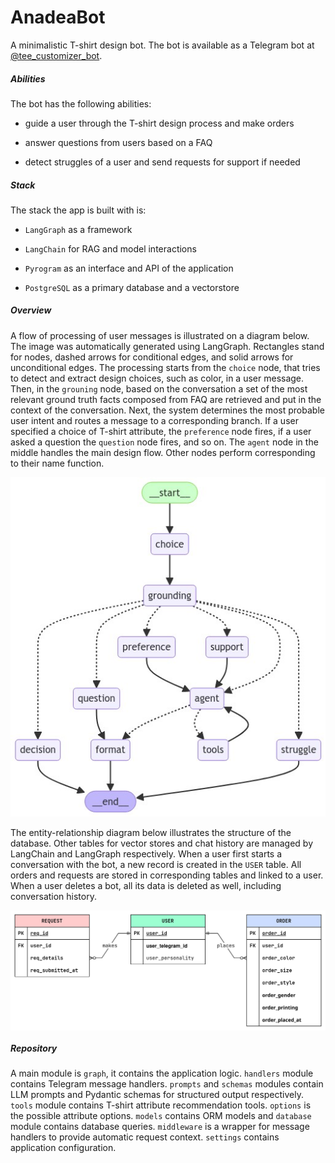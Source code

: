 # AnadeaBot

A minimalistic T-shirt design bot. The bot is available as a Telegram bot at [@tee_customizer_bot](https://t.me/tee_customizer_bot).

##### Abilities

The bot has the following abilities:

- guide a user through the T-shirt design process and make orders

- answer questions from users based on a FAQ

- detect struggles of a user and send requests for support if needed

##### Stack

The stack the app is built with is:

- `LangGraph` as a framework

- `LangChain` for RAG and model interactions

- `Pyrogram` as an interface and API of the application

- `PostgreSQL` as a primary database and a vectorstore

##### Overview

A flow of processing of user messages is illustrated on a diagram below. The image was automatically generated using LangGraph. Rectangles stand for nodes, dashed arrows for conditional edges, and solid arrows for unconditional edges. The processing starts from the `choice` node, that tries to detect and extract design choices, such as color, in a user message. Then, in the `grouning` node, based on the conversation a set of the most relevant ground truth facts composed from FAQ are retrieved and put in the context of the conversation. Next, the system determines the most probable user intent and routes a message to a corresponding branch. If a user specified a choice of T-shirt attribute, the `preference` node fires, if a user asked a question the  `question` node fires, and so on. The `agent` node in the middle handles the main design flow. Other nodes perform corresponding to their name function.

<p align="center"><img src="./docs/graph.png" alt="Graph"></p>

The entity-relationship diagram below illustrates the structure of the database. Other tables for vector stores and chat history are managed by LangChain and LangGraph respectively. When a user first starts a conversation with the bot, a new record is created in the `USER` table. All orders and requests are stored in corresponding tables and linked to a user. When a user deletes a bot, all its data is deleted as well, including conversation history.

<p align="center"><img src="./docs/database.svg" alt="Database" align="center"></p>

##### Repository

A main module is `graph`, it contains the application logic. `handlers` module contains Telegram message handlers. `prompts` and `schemas` modules contain LLM prompts and Pydantic schemas for structured output respectively. `tools` module contains T-shirt attribute recommendation tools. `options` is the possible attribute options. `models` contains ORM models and `database` module contains database queries. `middleware` is a wrapper for message handlers to provide automatic request context. `settings` contains application configuration.